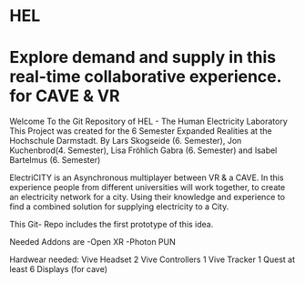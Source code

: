 # HEL
# Explore demand and supply in this real-time collaborative experience. for CAVE & VR

Welcome To the Git Repository of HEL - The Human Electricity Laboratory
This Project was created for the 6 Semester Expanded Realities at the Hochschule Darmstadt.
By Lars Skogseide (6. Semester), Jon Kuchenbrod(4. Semester), Lisa Fröhlich Gabra (6. Semester) and Isabel Bartelmus (6. Semester)

ElectriCITY is an Asynchronous multiplayer between VR & a CAVE. In this experience people from different universities will work together,
to create an electricity network for a city. Using their knowledge and experience to find a combined solution for supplying electricity to a City.

This Git- Repo includes the first prototype of this idea.

Needed Addons are 
-Open XR
-Photon PUN

Hardwear needed:
Vive Headset
2 Vive Controllers
1 Vive Tracker
1 Quest 
at least 6 Displays (for cave)